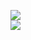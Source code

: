 [![](https://img.shields.io/badge/Made%20With-Github%20Spray-lightgrey.svg?style=for-the-badge&logo=github)](https://github.com/Annihil/github-spray#1547)  
[![](https://i.imgur.com/2DrTn0Z.gif)](https://github.com/Annihil/github-spray)